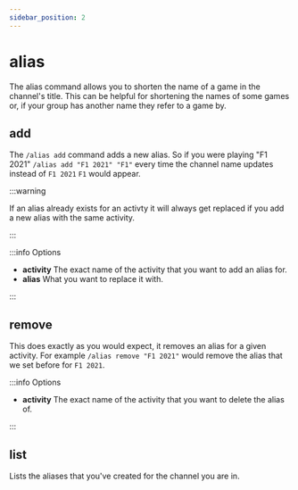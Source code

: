 ```yaml
---
sidebar_position: 2
---
```


# alias

The alias command allows you to shorten the name of a game in the channel's title. This can be helpful for shortening the names of some games or, if your group has another name they refer to a game by.

## add

The `/alias add` command adds a new alias. So if you were playing "F1 2021" `/alias add "F1 2021" "F1"` every time the channel name updates instead of `F1 2021` `F1` would appear.

:::warning

If an alias already exists for an activty it will always get replaced if you add a new alias with the same activity.

:::

:::info Options

- **activity** The exact name of the activity that you want to add an alias for.
- **alias** What you want to replace it with.

:::

## remove

This does exactly as you would expect, it removes an alias for a given activity. For example `/alias remove "F1 2021"` would remove the alias that we set before for `F1 2021`.

:::info Options

- **activity** The exact name of the activity that you want to delete the alias of.

:::

## list

Lists the aliases that you've created for the channel you are in.

